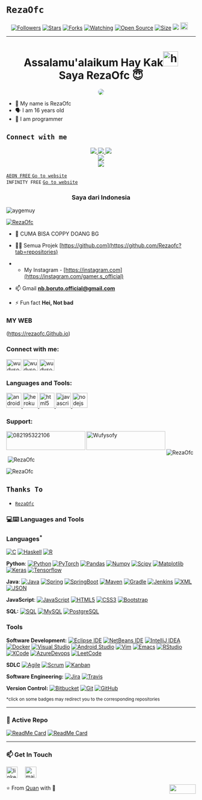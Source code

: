 # ```RezaOfc```
<p align="center">
<a href="https://github.com/RezaOfc/followers"><img title="Followers" src="https://img.shields.io/github/followers/RezaOfc?color=red&style=flat-square"></a>
<a href="https://github.com/RezaOfc/AlphaBotV16-RezaOfc/stargazers/"><img title="Stars" src="https://img.shields.io/github/stars/RezaOfc/AlphaBotV16-RezaOfc?color=blue&style=flat-square"></a>
<a href="https://github.com/RezaOfc/AlphaBotV16-RezaOfc/network/members"><img title="Forks" src="https://img.shields.io/github/forks/RezaOfc/AlphaBotV16-RezaOfc?color=red&style=flat-square"></a>
<a href="https://github.com/RezaOfc/AlphaBotV16-RezaOfc/watchers"><img title="Watching" src="https://img.shields.io/github/watchers/RezaOfc/AlphaBotV16-RezaOfc?label=Watchers&color=blue&style=flat-square"></a>
<a href="https://github.com/RezaOfc/AlphaBotV16-RezaOfc"><img title="Open Source" src="https://badges.frapsoft.com/os/v2/open-source.svg?v=103"></a>
<a href="https://github.com/RezaOfc/AlphaBotV16-RezaOfc/"><img title="Size" src="https://img.shields.io/github/repo-size/RezaOfc/RezaOfc?style=flat-square&color=green"></a>
<a href="https://hits.seeyoufarm.com"><img src="https://hits.seeyoufarm.com/api/count/incr/badge.svg?url=https%3A%2F%2Fgithub.com%2FRezaOfc%2FRezaOfc&count_bg=%2379C83D&title_bg=%23555555&icon=probot.svg&icon_color=%2300FF6D&title=hits&edge_flat=false"/></a>
<a href="https://github.com/RezaOfc/AlphaBotV16-RezaOfc/graphs/commit-activity"><img height="20" src="https://img.shields.io/badge/Maintained%3F-yes-green.svg"></a>&nbsp;&nbsp;
</p>
<p align='center'>
    </p>

-------
<h1 align="center">Assalamu'alaikum Hay Kak<img src="https://user-images.githubusercontent.com/1303154/88677602-1635ba80-d120-11ea-84d8-d263ba5fc3c0.gif" width="40px" alt="hi"><br>Saya RezaOfc 😇 </h1>
<p align="center">
  <img style="border-radius:15px;" src="https://telegra.ph/file/9b714244f19321b5aef32.jpg" /></>
</p>

- 👼 My name is RezaOfc
- 🗣️ I am 16 years old 
- 🔭 I am programmer

## ```Connect with me```
<p align="center">
  <a href="https://wa.me/6289606790112"><img src="https://img.shields.io/badge/WhatsApp-25D366?style=for-the-badge&logo=whatsapp&logoColor=white" />
  <a href="https://www.facebook.com/profile.php?id=100015526687857"><img src="https://img.shields.io/badge/Facebook-%234267B2.svg?&style=for-the-badge&logo=facebook&logoColor=white" />
  <a href="https://chat.whatsapp.com/Htbopc53nFD3puFb3LfMe1"><img src="https://img.shields.io/badge/Telegram-%230088cc.svg?&style=for-the-badge&logo=telegram&logoColor=white" /> <br>
  <a href="https://github.com/RezaOfc"><img src="https://img.shields.io/badge/-GitHub-black?style=flat-square&logo=github" /> <br>
  <a href="https://komarev.com/ghpvc/?username=RezaOfc&color=blue&style=flat-square&label=Profile+Dilihat"><img src="https://komarev.com/ghpvc/?username=RezaOfc&color=blue&style=flat-square&label=Profile+Dilihat" />

</p>

```AEON FREE```
[`Go to website`](http://web.aeonfree.com)<br>
```INFINITY FREE```
[`Go to website`](http://app.infinityfree.net)<br>

<h3 align="center">Saya dari Indonesia</h3>

<p align="left"> <img src="https://komarev.com/ghpvc/?username=aygemuy&label=Dilihat&color=ff0000&style=flat" alt="aygemuy" /> </p>

<p align="left"> <a href="https://github.com/ryo-ma/github-profile-trophy"><img src="https://github-profile-trophy.vercel.app/?username=RezaOfc" alt="RezaOfc" /></a> </p>


- 🤝 CUMA BISA COPPY DOANG BG

- 👨‍💻 Semua Projek [https://github.com](https://github.com/Rezaofc?tab=repositories)

- - My Instagram - [https://instagram.com](https://instagram.com/gamer.s_official)

- 📫 Gmail **nb.boruto.official@gmail.com**

- ⚡ Fun fact **Hei, Not bad**

### MY WEB
(https://rezaofc.Github.io)
<!-- BLOG-POST-LIST:START -->
<!-- BLOG-POST-LIST:END -->

<h3 align="left">Connect with me:</h3>
<p align="left">
<a href="https://fb.com/Reza Aldy Ashari" target="blank"><img align="center" src="https://raw.githubusercontent.com/rahuldkjain/github-profile-readme-generator/master/src/images/icons/Social/facebook.svg" alt="wudysoft" height="30" width="40" /></a>
<a href="https://instagram.com/gamer.s_official" target="blank"><img align="center" src="https://raw.githubusercontent.com/rahuldkjain/github-profile-readme-generator/master/src/images/icons/Social/instagram.svg" alt="wudysoft" height="30" width="40" /></a>
<a href="https://www.youtube.com/c/mr18" target="blank"><img align="center" src="https://raw.githubusercontent.com/rahuldkjain/github-profile-readme-generator/master/src/images/icons/Social/youtube.svg" alt="wudysoft" height="30" width="40" /></a>
</p>

<h3 align="left">Languages and Tools:</h3>
<p align="left"> <a href="https://developer.android.com" target="_blank" rel="noreferrer"> <img src="https://raw.githubusercontent.com/devicons/devicon/master/icons/android/android-original-wordmark.svg" alt="android" width="40" height="40"/> </a> <a href="https://heroku.com" target="_blank" rel="noreferrer"> <img src="https://www.vectorlogo.zone/logos/heroku/heroku-icon.svg" alt="heroku" width="40" height="40"/> </a> <a href="https://www.w3.org/html/" target="_blank" rel="noreferrer"> <img src="https://raw.githubusercontent.com/devicons/devicon/master/icons/html5/html5-original-wordmark.svg" alt="html5" width="40" height="40"/> </a> <a href="https://developer.mozilla.org/en-US/docs/Web/JavaScript" target="_blank" rel="noreferrer"> <img src="https://raw.githubusercontent.com/devicons/devicon/master/icons/javascript/javascript-original.svg" alt="javascript" width="40" height="40"/> </a> <a href="https://nodejs.org" target="_blank" rel="noreferrer"> <img src="https://raw.githubusercontent.com/devicons/devicon/master/icons/nodejs/nodejs-original-wordmark.svg" alt="nodejs" width="40" height="40"/> </a> </p>

<h3 align="left">Support:</h3>
<p><a href="https://www.buymeacoffee.com/082195322106"> <img align="left" src="https://cdn.buymeacoffee.com/buttons/v2/default-yellow.png" height="50" width="210" alt="082195322106" /></a><a href="https://ko-fi.com/Wufysofy"> <img align="left" src="https://cdn.ko-fi.com/cdn/kofi3.png?v=3" height="50" width="210" alt="Wufysofy" /></a></p><br><br>

<p><img align="left" src="https://github-readme-stats.vercel.app/api/top-langs?username=RezaOfc&show_icons=true&theme=dracula&locale=en&layout=compact" alt="RezaOfc" /></p>

<p>&nbsp;<img align="center" src="https://github-readme-stats.vercel.app/api?username=RezaOfc&show_icons=true&theme=dracula&locale=en" alt="RezaOfc" /></p>

<p><img align="center" src="https://github-readme-streak-stats.herokuapp.com/?user=RezaOfc&theme=dark" alt="RezaOfc" /></p>

## ```Thanks To```
- [`RezaOfc`](https://api.whatsapp.com/send?phone=6289606790112&text=Assalamualaikun%20bang)

### 💻:keyboard: Languages and Tools 

### Languages<sup>*</sup>

[![C](https://img.shields.io/badge/-A8B9CC?style=flat&logo=c&logoColor=white&link=https://github.com/AyGemuy)](https://github.com/AyGemuy)
[![Haskell](https://img.shields.io/badge/-Haskell-purple?style=flat&logo=haskell&logoColor=white&link=https://github.com/RezaOfc/RezaOfc)](https://github.com/RezaOfc/RezaOfc)
[![R](https://img.shields.io/badge/-R-blue?style=flat&logo=R&logoColor=white&link=https://github.com/RezaOfc/RezaOfc)](https://github.com/RezaOfc/RezaOfc)

  **Python**:
  [![Python](https://img.shields.io/badge/-Python-black?style=flat&logo=python&link=https://github.com/RezaOfc/Python-AWS-TradingAI)](https://github.com/RezaOfc/Python-AWS-TradingAI)
  [![PyTorch](https://img.shields.io/badge/-PyTorch-EE4C2C?style=flat&logo=PyTorch&logoColor=white&link=https://github.com/RezaOfc/Python-AWS-TradingAI)](https://github.com/RezaOfc/Python-AWS-TradingAI)
  [![Pandas](https://img.shields.io/badge/-Pandas-150458?style=flat&logo=Pandas&link=https://github.com/RezaOfc/Python-AWS-TradingAI)](https://github.com/RezaOfc/Python-AWS-TradingAI)
  [![Numpy](https://img.shields.io/badge/-Numpy-lightgray?style=flat&logo=Numpy&logoColor=white&link=https://github.com/RezaOfc/Python-AWS-TradingAI)](https://github.com/AyGemuy/Python-AWS-TradingAI)
  [![Scipy](https://img.shields.io/badge/-Scipy-blue?style=flat&logo=Scipy&logoColor=white&link=https://github.com/RezaOfc/Python-AWS-TradingAI)](https://github.com/RezaOfc/Python-AWS-TradingAI)
  [![Matplotlib](https://img.shields.io/badge/-Matplotlib-black?style=flat&logo=Matplotlib&logoColor=white&link=https://github.com/RezaOfc/Python-AWS-TradingAI)](https://github.com/RezaOfc/Python-AWS-TradingAI)
  [![Keras](https://img.shields.io/badge/-Keras-D00000?style=flat&logo=Keras&link=https://github.com/RezaOfc/Python-AWS-TradingAI)](https://github.com/RezaOfc/Python-AWS-TradingAI)
  [![Tensorflow](https://img.shields.io/badge/-Tensorflow-gray?style=flat&logo=tensorflow&link=https://github.com/RezaOfc/Python-AWS-TradingAI)](https://github.com/AyGemuy/Python-AWS-TradingAI) 

  **Java**: 
  [![Java](https://img.shields.io/badge/Java-orange?style=flat&logo=java&logoColor=white&link=https://github.com/RezaOfc/OOP-JAVA-and-Android-App-Developer)](https://github.com/RezaOfc/OOP-JAVA-and-Android-App-Developer) 
  [![Spring](https://img.shields.io/badge/-Spring-lightgray?style=flat&logo=spring&link=https://github.com/RezaOfc/Java-Web-Developer)](https://github.com/RezaOfc/Java-Web-Developer)
  [![SpringBoot](https://img.shields.io/badge/-Springboot-black?style=flat&logo=springboot&link=https://github.com/RezaOfc/Java-Web-Developer)](https://github.com/RezaOfc/Java-Web-Developer)
  [![Maven](https://img.shields.io/badge/Maven-C71A36?style=flat&logo=apache-maven&link=hhttps://github.com/RezaOfc/Java-Web-Developer)](https://github.com/RezaOfc/Java-Web-Developer) 
  [![Gradle](https://img.shields.io/badge/Gradle-02303A?style=flat&logo=gradle&link=hhttps://github.com/RezaOfc/Java-Web-Developer)](https://github.com/RezaOfc/Java-Web-Developer)
  [![Jenkins](https://img.shields.io/badge/Jenkins-gray?style=flat&logo=jenkins&link=hhttps://github.com/RezaOfc/Java-Web-Developer)](https://github.com/RezaOfc/Java-Web-Developer) 
  [![XML](https://img.shields.io/badge/-XML-orange?style=flat&logo=xml&link=https://github.com/RezaOfc/Java-Web-Developer)](https://github.com/RezaOfc/Java-Web-Developer)
  [![JSON](https://img.shields.io/badge/-JSON-lightgray?style=flat&logo=json&link=https://github.com/RezaOfc/Java-Web-Developer)](https://github.com/RezaOfc/Java-Web-Developer)

  **JavaScript**: 
  [![JavaScript](https://img.shields.io/badge/-JavaScript-black?style=flat&logo=javascript&link=https://github.com/RezaOfc/Front-End-Dev)](https://github.com/RezaOfc/Front-End-Dev)
  [![HTML5](https://img.shields.io/badge/-HTML5-E34F26?style=flat&logo=html5&logoColor=white&link=https://github.com/RezaOfc/Front-End-Dev)](https://github.com/RezaOfc/Front-End-Dev) 
  [![CSS3](https://img.shields.io/badge/-CSS3-1572B6?style=flat&logo=css3&link=https://github.com/RezaOfc/Front-End-Dev)](https://github.com/RezaOfc/Front-End-Dev) 
  [![Bootstrap](https://img.shields.io/badge/-Bootstrap-purple?style=flat&logo=bootstrap&link=https://github.com/RezaOfc/Front-End-Dev)](https://github.com/RezaOfc/Front-End-Dev) 

  **SQL:**
  [![SQL](https://img.shields.io/badge/-SQL-orange?style=flat&logo=sql&link=https://github.com/RezaOfc)](https://github.com/RezaOfc)
  [![MySQL](https://img.shields.io/badge/-MySQL-lightgray?style=flat&logo=mysql&link=https://github.com/RezaOfc)](https://github.com/RezaOfc)
  [![PostgreSQL](https://img.shields.io/badge/-PostgreSQL-blue?style=flat&logo=postgresql&link=https://github.com/RezaOfc)](https://github.com/RezaOfc)

### Tools

**Software Development:**
[![Eclipse IDE](https://img.shields.io/badge/-darkblue?style=flat&logo=Eclipse-IDE&logoColor=white&link=https://github.com/RezaOfc "Eclipse IDE")](https://github.com/RezaOfc)
[![NetBeans IDE](https://img.shields.io/badge/-1B6AC6?style=flat&logo=Apache-NetBeans-IDE&logoColor=white&link=https://github.com/RezaOfc "NetBeans IDE")](https://github.com/RezaOfc)
[![IntelliJ IDEA](https://img.shields.io/badge/-red?style=flat&logo=IntelliJ-IDEA&logoColor=white&link=https://github.com/RezaOfc "IntelliJ IDEA")](https://github.com/RezaOfc)
[![Docker](https://img.shields.io/badge/-2496ED?style=flat&logo=Docker&logoColor=white&link=https://github.com/RezaOfc "Docker")](https://github.com/RezaOfc)
[![Visual Studio](https://img.shields.io/badge/-007ACC?style=flat&logo=Visual-Studio-Code&logoColor=white&link=https://github.com/RezaOfc "Visual Studio")](https://github.com/RezaOfc)
[![Android Studio](https://img.shields.io/badge/-3DDC84?style=flat&logo=Android-Studio&logoColor=white&link=https://github.com/RezaOfc "Android Studio" )](https://github.com/RezaOfc)
[![Vim](https://img.shields.io/badge/-019733?style=flat&logo=Vim&logoColor=white&link=https://github.com/RezaOfc "Vim")](https://github.com/RezaOfc)
[![Emacs](https://img.shields.io/badge/-7F5AB6?style=flat&logo=GNU-Emacs&logoColor=white&link=https://github.com/RezaOfc "Emacs")](https://github.com/RezaOfc)
[![RStudio](https://img.shields.io/badge/-75AADB?style=flat&logo=RStudio&logoColor=white&link=https://github.com/RezaOfc "RStudio")](https://github.com/RezaOfc)
[![XCode](https://img.shields.io/badge/-1575F9?style=flat&logo=Xcode&logoColor=white&link=https://github.com/RezaOfc "XCode")](https://github.com/RezaOfc)
[![AzureDevops](https://img.shields.io/badge/-0175C2?style=flat&logo=azureDevops&logoColor=white&link=https://github.com/RezaOfc "AzureDevops")](https://github.com/RezaOfc)
[![LeetCode](https://img.shields.io/badge/-02569B?style=flat&logo=leetCode&logoColor=white&link=https://github.com/RezaOfc "LeetCode")](https://github.com/RezaOfc)

**SDLC**
[![Agile](https://img.shields.io/badge/Agile-blue?style=flat&logo=Agile&logoColor=white&link=https://github.com/RezaOfc "Agile")](https://github.com/RezaOfc) [![Scrum](https://img.shields.io/badge/Scrum-green?style=flat&logo=Scrum&logoColor=white&link=https://github.com/RezaOfc "Scrum")](https://github.com/AyGemuy) [![Kanban](https://img.shields.io/badge/Kanban-red?style=flat&logo=Kanban&logoColor=white&link=https://github.com/RezaOfc "Kanban")](https://github.com/RezaOfc)

**Software Engineering:**
[![Jira](https://img.shields.io/badge/-Jira-0052CC?style=flat&logo=jira&logoColor=white&link=https://github.com/RezaOfc)](https://github.com/RezaOfc)
[![Travis](https://img.shields.io/badge/-Travis-red?style=flat&logo=travis&logoColor=white&link=https://github.com/RezaOfc)](https://github.com/RezaOfc) 

**Version Control:**
[![Bitbucket](https://img.shields.io/badge/-Bitbucket-blue?style=flat&logo=bitbucket&link=https://github.com/RezaOfc)](https://github.com/RezaOfc)
[![Git](https://img.shields.io/badge/-Git-black?style=flat&logo=git&link=https://github.com/RezaOfc)](https://github.com/RezaOfc) 
[![GitHub](https://img.shields.io/badge/-GitHub-181717?style=flat&logo=github&link=https://github.com/RezaOfc)](https://github.com/RezaOfc)

<sup>*click on some badges may redirect you to the corresponding repositories</sup>

---
### 👀 Active Repo
[![ReadMe Card](https://github-readme-stats.vercel.app/api/pin/?username=RezaOfc&repo=RezaOfc&theme=radical "RezaOfc")](https://github.com/RezaOfc/RezaOfc)
[![ReadMe Card](https://github-readme-stats.vercel.app/api/pin/?username=RezaOfc&repo=Dmin-Dashboard-v23&theme=highcontrast "Dmin-Dashboard-v23")](https://github.com/RezaOfc/Dmin-Dashboard-v23)

<!-- ### 🏆 Github Status
![Top Used Language](https://github-readme-stats.vercel.app/api/top-langs/?username=RezaOfc&show_icons=true&theme=tokyonight&hide_border=true)
![My Github Status](https://github-readme-stats.vercel.app/api?username=RezaOfc&show_icons=true&theme=shades-of-purple&hide_border=true) -->

 ---
### 📫 Get In Touch
<!--[![LinkedIn](https://www.vectorlogo.zone/logos/linkedin/linkedin-icon.svg "quan-le-5932b8160")](https://www.linkedin.com/in/quan-le-5932b8160/)-->
<a href="mailto:qle2@hawk.iit.edu"><img src="https://www.vectorlogo.zone/logos/linkedin/linkedin-icon.svg" width="30px" alt="linkedin"></a>
&nbsp; &nbsp;
<a href="mailto:qle2@hawk.iit.edu"><img src="https://www.vectorlogo.zone/logos/gmail/gmail-icon.svg" width="30px" alt="mail"></a> 
&nbsp; &nbsp;
 
⭐️ From [Quan](https://github.com/RezaOfc) with :sparkling_heart: 
<img align="right" width="70" height="25" src="https://visitor-badge.glitch.me/badge?page_id=quananhle.quananhle0">
